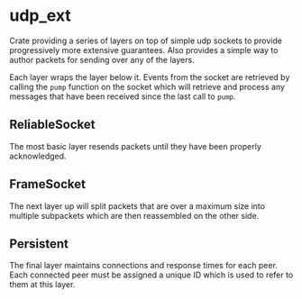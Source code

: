 # udp_ext

Crate providing a series of layers on top of simple udp
sockets to provide progressively more extensive guarantees.
Also provides a simple way to author packets for sending
over any of the layers.

Each layer wraps the layer below it. Events from the socket
are retrieved by calling the `pump` function on the socket
which will retrieve and process any messages that have been
received since the last call to `pump`.

## ReliableSocket

The most basic layer resends packets until they have been
properly acknowledged.

## FrameSocket

The next layer up will split packets that are over a maximum
size into multiple subpackets which are then reassembled on
the other side.

## Persistent 

The final layer maintains connections and response times for
each peer. Each connected peer must be assigned a unique ID
which is used to refer to them at this layer.
